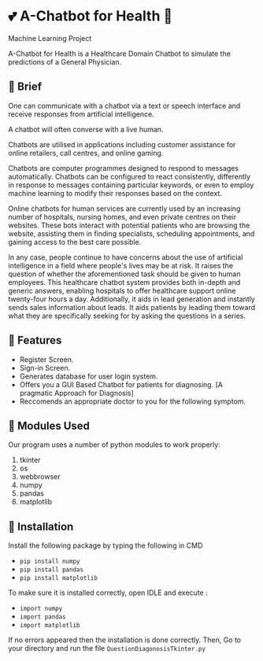 # :two_hearts: A-Chatbot for Health 🤖
Machine Learning Project

A-Chatbot for Health is a Healthcare Domain Chatbot to simulate the predictions of a General Physician.

## :page_with_curl: Brief
One can communicate with a chatbot via a text or speech interface and receive responses from artificial intelligence.

A chatbot will often converse with a live human.

Chatbots are utilised in applications including customer assistance for online retailers, call centres, and online gaming.



Chatbots are computer programmes designed to respond to messages automatically. Chatbots can be configured to react consistently, differently in response to messages containing particular keywords, or even to employ machine learning to modify their responses based on the context.

Online chatbots for human services are currently used by an increasing number of hospitals, nursing homes, and even private centres on their websites. These bots interact with potential patients who are browsing the website, assisting them in finding specialists, scheduling appointments, and gaining access to the best care possible.

In any case, people continue to have concerns about the use of artificial intelligence in a field where people's lives may be at risk. It raises the question of whether the aforementioned task should be given to human employees. This healthcare chatbot system provides both in-depth and generic answers, enabling hospitals to offer healthcare support online twenty-four hours a day. Additionally, it aids in lead generation and instantly sends sales information about leads. It aids patients by leading them toward what they are specifically seeking for by asking the questions in a series.

## :card_index: Features
- Register Screen.
- Sign-in Screen.
- Generates database for user login system.
- Offers you a GUI Based Chatbot for patients for diagnosing. [A pragmatic Approach for Diagnosis]
- Reccomends an appropriate doctor to you for the following symptom.

## :scroll: Modules Used
Our	program	uses	a	number	of	python	modules	to	work	properly:

1. tkinter 
1. os
1. webbrowser
1. numpy
1. pandas
1. matplotlib

## :white_square_button: Installation 
Install the following package by typing the following in CMD

- `pip install numpy`
- `pip install pandas`
- `pip install matplotlib`

To make sure it is installed correctly, open IDLE and execute :

- `import numpy`
- `import pandas`
- `import matplotlib`

If no errors appeared then the installation is done correctly.
Then, Go to your directory and run the file `QuestionDiagonosisTkinter.py`




